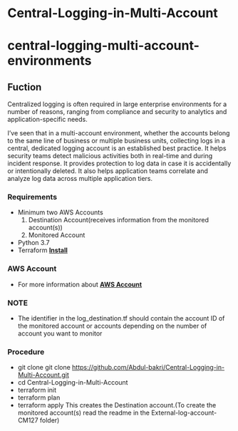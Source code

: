 # Central-Logging-in-Multi-Account

# central-logging-multi-account-environments
## Fuction
Centralized logging is often required in large enterprise environments for a number of reasons, ranging from compliance and security to analytics and application-specific needs.

I’ve seen that in a multi-account environment, whether the accounts belong to the same line of business or multiple business units, collecting logs in a central, dedicated logging account is an established best practice. It helps security teams detect malicious activities both in real-time and during incident response. It provides protection to log data in case it is accidentally or intentionally deleted. It also helps application teams correlate and analyze log data across multiple application tiers.


### Requirements  
* Minimum two AWS Accounts
  1) Destination Account(receives information from the monitored account(s))
  2) Monitored Account
* Python 3.7
* Terraform 
**[Install](https://learn.hashicorp.com/terraform/getting-started/install.html)**

### AWS Account 
* For more information about 
**[AWS Account](https://aws.amazon.com/account/)**

### NOTE 
* The identifier in the log_destination.tf should contain the account ID of the monitored account or accounts depending on the number of account you want to monitor 


### Procedure
* git clone git clone https://github.com/Abdul-bakri/Central-Logging-in-Multi-Account.git
* cd Central-Logging-in-Multi-Account
* terraform init
* terraform plan 
* terraform apply
This creates the Destination account.(To create the monitored account(s) read the readme in the External-log-account-CM127 folder) 
